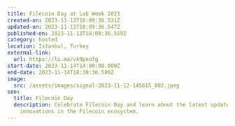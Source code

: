 ```yaml
---
title: Filecoin Day at Lab Week 2023
created-on: 2023-11-13T18:09:36.531Z
updated-on: 2023-11-13T18:09:36.547Z
published-on: 2023-11-13T18:09:36.559Z
category: hosted
location: Istanbul, Turkey
external-link:
  url: https://lu.ma/vk9pnofg
start-date: 2023-11-14T14:00:00.000Z
end-date: 2023-11-14T18:30:36.580Z
image:
  src: /assets/images/signal-2023-11-12-145615_002.jpeg
seo:
  title: Filecoin Day
  description: Celebrate Filecoin Day and learn about the latest updates and
    innovations in the Filecoin ecosystem.
---
```

